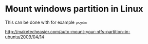# Mount windows partition in Linux
This can be done with for example `psydm`

http://maketecheasier.com/auto-mount-your-ntfs-partition-in-ubuntu/2009/04/14
